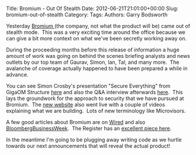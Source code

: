 Title: Bromium - Out Of Stealth
Date: 2012-06-21T21:01:00+00:00
Slug: bromium-out-of-stealth
Category: 
Tags: 
Authors: Garry Bodsworth

Yesterday <a href="http://www.bromium.com/">Bromium </a>(the company, not what the product will be) came out of stealth mode.&nbsp; This was a very exciting time around the office because we can give a bit more context on what we've been secretly working away on.

During the proceeding months before this release of information a huge amount of work was going on behind the scenes briefing analysts and news outlets by our top team of Gaurav, Simon, Ian, Tal, and many more.&nbsp; The avalanche of coverage actually happened to have been prepared a while in advance.

You can see Simon Crosby's presentation "Secure Everything" from GigaOM Structure <a href="http://www.livestream.com/gigaomstructure/video?clipId=pla_44bb05bf-522b-4003-aab3-25f76827fe2f">here</a> and also the Q&amp;A interview afterwards <a href="http://www.livestream.com/gigaomstructure/video?clipId=pla_9668f060-4355-41c7-a573-d648277bbe7e">here</a>.&nbsp; This lays the groundwork for the approach to security that we have pursued at Bromium.&nbsp; The <a href="http://www.bromium.com/">new website</a> also went live with a couple of videos explaining what we are building.&nbsp; Lots of new terminology like Microvisors.

A few good articles about Bromium are on <a href="http://www.wired.com/wiredenterprise/2012/06/crosby-bromium-microvisor/">Wired</a> and also <a href="http://www.businessweek.com/articles/2012-06-20/bromiums-tiny-prisons-for-malware">BloombergBusinessWeek</a>.&nbsp; The Register has an <a href="http://www.theregister.co.uk/2012/06/20/bromium_microvisor_security/">excellent piece here</a>.

In the meantime I'm going to be plugging away writing code as we hurtle towards our next announcements that will reveal the actual product!
